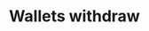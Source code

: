 ---
title: Wallets withdraw
position_number: 1
type: post
description: API Key Permission：Wallet <br/>
             Rate Limit (NEW):50times/2s
parameters:
  - name: symbol
    content: coin symbol example:USDT, ETH , All
content_markdown: |-
  The parameters must use RequestBody JSON
  {: .warning}
  
  RequestBody:
  ```json
    {
      "withdraw_amount": "10",
      "address": "0x8a9fcb56aabe5d828c23477b7b60e6e5b481a108",
      "network_id": 1
    }
  ```


  The withdrawal api.
left_code_blocks:
  - code_block: |-
       POST  /v1.0/wallets/coins/{symbol}/withdrawal
    title: HTTP REQUEST
    language: java
right_code_blocks:
  - code_block: |2-
       {
         "data": {
           "id": 74, 
           "time": "2020-11-12 09:00:14", 
           "symbol": "USDT", 
           "amount": "10.00000000", 
           "address": "0x8a9fcb56aabe5d828c23477b7b60e6e5b481a108", 
           "txid": "", 
           "status": "Auditing", 
           "network_confirmation": "0/12", 
           "type": "withdraw", 
           "transaction_fee": "11"
         }, 
         "code": "200", 
         "message": "success"
       }
    title: Response
    language: json
  - code_block: |2-
      {
        "data": null,
        "code": "400",
        "message": "error message here"
      }
    title: Error
    language: json
---